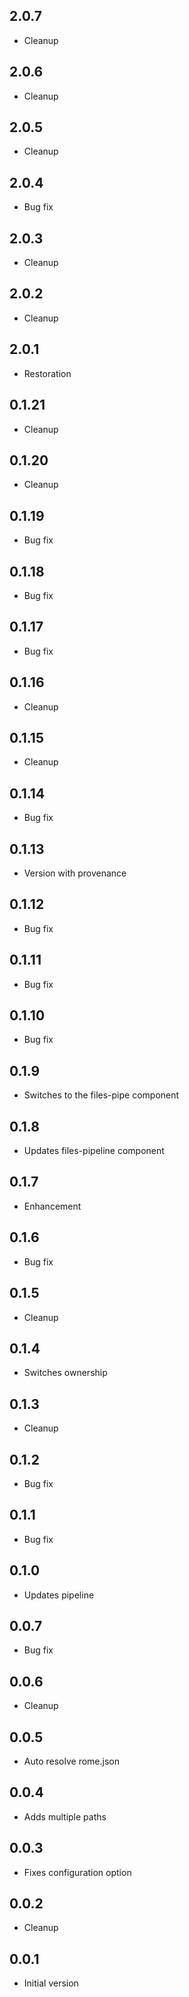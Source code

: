 ## 2.0.7

-   Cleanup

## 2.0.6

-   Cleanup

## 2.0.5

-   Cleanup

## 2.0.4

-   Bug fix

## 2.0.3

-   Cleanup

## 2.0.2

-   Cleanup

## 2.0.1

-   Restoration

## 0.1.21

-   Cleanup

## 0.1.20

-   Cleanup

## 0.1.19

-   Bug fix

## 0.1.18

-   Bug fix

## 0.1.17

-   Bug fix

## 0.1.16

-   Cleanup

## 0.1.15

-   Cleanup

## 0.1.14

-   Bug fix

## 0.1.13

-   Version with provenance

## 0.1.12

-   Bug fix

## 0.1.11

-   Bug fix

## 0.1.10

-   Bug fix

## 0.1.9

-   Switches to the files-pipe component

## 0.1.8

-   Updates files-pipeline component

## 0.1.7

-   Enhancement

## 0.1.6

-   Bug fix

## 0.1.5

-   Cleanup

## 0.1.4

-   Switches ownership

## 0.1.3

-   Cleanup

## 0.1.2

-   Bug fix

## 0.1.1

-   Bug fix

## 0.1.0

-   Updates pipeline

## 0.0.7

-   Bug fix

## 0.0.6

-   Cleanup

## 0.0.5

-   Auto resolve rome.json

## 0.0.4

-   Adds multiple paths

## 0.0.3

-   Fixes configuration option

## 0.0.2

-   Cleanup

## 0.0.1

-   Initial version
